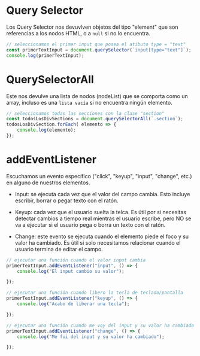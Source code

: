 # Query Selector

Los Query Selector nos devuvlven objetos del tipo "element" que son referencias a los nodos HTML, o a `null` si no lo encuentra.

```js
// seleccionamos el primer input que posea el atibuto type = "text"
const primerTextInput = document.querySelector(`input[type="text"]`);
console.log(primerTextInput);

```

# QuerySelectorAll

Este nos devulve una lista de nodos (nodeList) que se comporta como un array, incluso es una `lista vacía` si no encuentra ningún elemento.

```js
// seleccionamos todas las secciones con la clase "section"
const todosLosDivSections = document.querySelectorAll(`.section`);
todosLosDivSection.forEach( elemento => {
    console.log(elemento);
});

```
# addEventListener

Escuchamos un evento específico ("click", "keyup", "input", "change", etc.) en alguno de nuestros elementos. 

- Input: se ejecuta cada vez que el valor del campo cambia. Esto incluye escribir, borrar o pegar texto con el ratón.

- Keyup: cada vez que el usuario suelta la telca. Es útil por si necesitas detectar cambios a tiempo real mientras el usuario escribe, pero NO se va a ejecutar si el usuario pega o borra un texto con el ratón. 

- Change: este evento se ejecuta cuando el elemento piede el foco y su valor ha cambiado. Es útil si solo necesitamos relacionar cuando el usuario termina de editar el campo.

```js
// ejecutar una función cuando el valor input cambia
primerTextInput.addEventListener("input", () => {
    console.log("El input cambio su valor");

});

// ejecutar una función cuando libero la tecla de teclado/pantalla
primerTextInput.addEventListener("keyup", () => {
    console.log("Acabo de liberar una tecla");

});

// ejecutar una función cuando me voy del input y su valor ha cambiado
primerTextInput.addEventListener("change", () => {
    console.log("Me fui del input y su valor ha cambiado");

});



```

